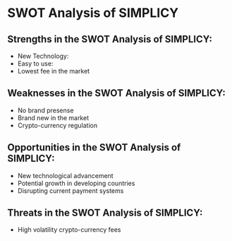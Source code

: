 # SWOT Analysis of SIMPLICY

## Strengths in the SWOT Analysis of SIMPLICY:

* New Technology: 
* Easy to use:
* Lowest fee in the market

## Weaknesses in the SWOT Analysis of SIMPLICY:

* No brand presense
* Brand new in the market
* Crypto-currency regulation

## Opportunities in the SWOT Analysis of SIMPLICY:

* New technological advancement
* Potential growth in developing countries
* Disrupting current payment systems

## Threats in the SWOT Analysis of SIMPLICY:

* High volatility crypto-currency fees

